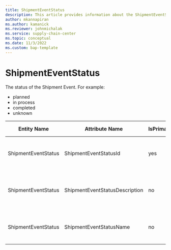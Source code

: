 ```yaml
---
title: ShipmentEventStatus
description: This article provides information about the ShipmentEventStatus entity.
author: mkannapiran
ms.author: kamanick
ms.reviewer: johnmichalak
ms.service: supply-chain-center
ms.topic: conceptual
ms.date: 11/3/2022
ms.custom: bap-template
---
```


# ShipmentEventStatus

The status of the Shipment Event. For example:

- planned
- in process
- completed
- unknown

| **Entity Name** | **Attribute Name** | **IsPrimaryKey** | **Data Type** | **Data Length** | **Description** |
| --- | --- | --- | --- | --- | --- |
| ShipmentEventStatus | ShipmentEventStatusId | yes | string | 36 | The unique identifier of a Shipment Event Status. |
| ShipmentEventStatus | ShipmentEventStatusDescription | no | string | 512 | The description of a Shipment Event Status. |
| ShipmentEventStatus | ShipmentEventStatusName | no | string | 128 | The name of a Shipment Event Status. |
